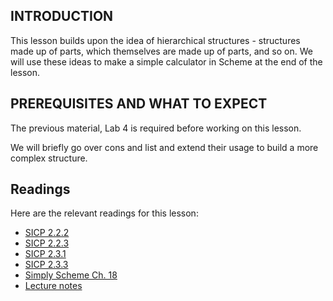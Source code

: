 ## INTRODUCTION

This lesson builds upon the idea of hierarchical structures - structures made
up of parts, which themselves are made up of parts, and so on. We will use
these ideas to make a simple calculator in Scheme at the end of the lesson.

## PREREQUISITES AND WHAT TO EXPECT

The previous material, Lab 4 is required before working on this lesson.

We will briefly go over cons and list and extend their usage to build a more
complex structure.

## Readings

Here are the relevant readings for this lesson:

  * [SICP 2.2.2](http://mitpress.mit.edu/sicp/full-text/book/book-Z-H-15.html#%25_sec_2.2.2)
  * [SICP 2.2.3](http://mitpress.mit.edu/sicp/full-text/book/book-Z-H-15.html#%25_sec_2.2.3)
  * [SICP 2.3.1](http://mitpress.mit.edu/sicp/full-text/book/book-Z-H-16.html#%25_sec_2.3.1)
  * [SICP 2.3.3](http://mitpress.mit.edu/sicp/full-text/book/book-Z-H-16.html#%25_sec_2.3.3)
  * [Simply Scheme Ch. 18](http://www.eecs.berkeley.edu/~bh/ssch18/trees.html)
  * [Lecture notes](http://www-inst.eecs.berkeley.edu/~cs61as/reader/notes.pdf#page=30)

